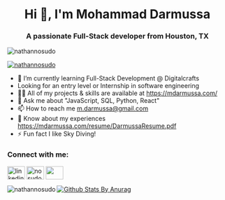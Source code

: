 <h1 align="center">Hi 👋, I'm Mohammad Darmussa</h1>
<h3 align="center">A passionate Full-Stack developer from Houston, TX</h3>


<p align="left"> <img src="https://komarev.com/ghpvc/?username=nathannosudo&label=Profile%20views&color=0e75b6&style=flat" alt="nathannosudo" /> </p>
<p align="left"> <a href="https://github.com/MDarmussa"><img src="https://github-profile-trophy.vercel.app/?username=nathannosudo" alt="nathannosudo" /></a> </p>


- 🌱 I’m currently learning Full-Stack Development @ Digitalcrafts
- Looking for an entry level or Internship in software engineering
- 👨‍💻 All of my projects & skills are available at https://mdarmussa.com/
- 💬 Ask me about "JavaScript, SQL, Python, React"
- 📫 How to reach me m.darmussa@gmail.com
- 📄 Know about my experiences https://mdarmussa.com/resume/DarmussaResume.pdf
- ⚡ Fun fact I like Sky Diving!

<p align="left">
  <h3 align="left">Connect with me:</h3>
  <a href="https://www.linkedin.com/in/mdarmussa/" target="blank"><img align="center" src="https://img.icons8.com/external-justicon-flat-justicon/64/000000/external-linkedin-social-media-justicon-flat-justicon.png" alt="linkedin username" height="30" width="40" /></a>
  <a href="https://twitter.com/mussa_mhamed" target="blank"><img align="center" src="https://img.icons8.com/color/48/000000/twitter--v1.png" alt="nosudo_" height="30" width="40" /></a>
  <a href="https://www.codewars.com/users/MDarmussa" target="blank"><img align="center" src="https://cloud.githubusercontent.com/assets/2475572/4743290/2dcf20cc-5a26-11e4-89fb-62b861e5b29c.png" height="30" width="40" /></a> 
 </p>


<p><img align="left" src="https://github-readme-stats.vercel.app/api/top-langs/?username=nathannosudo&layout=compact" alt="nathannosudo" /></p>

[![Github Stats By Anurag](https://github-readme-stats.vercel.app/api?username=NathanNoSudo&theme=radical&show_icons=true&count_private=true)](https://github.com/anuraghazra/github-readme-stats)
